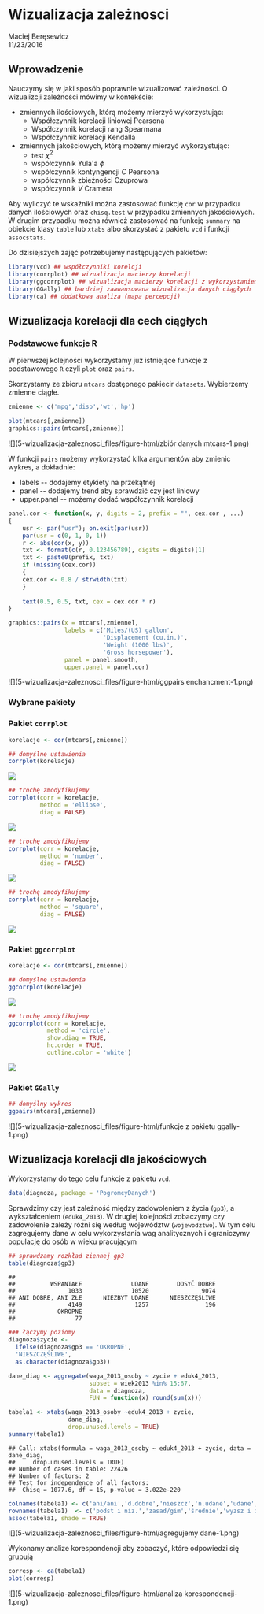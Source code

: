 # Wizualizacja zależnosci
Maciej Beręsewicz  
11/23/2016  



## Wprowadzenie

Nauczymy się w jaki sposób poprawnie wizualizować zależności. O wizualizcji zależności mówimy w kontekście:

+ zmiennych ilościowych, którą możemy mierzyć wykorzystując:
    + Współczynnik korelacji liniowej Pearsona
    + Współczynnik korelacji rang Spearmana
    + Współczynnik korelacji Kendalla
+ zmiennych jakościowych, którą możemy mierzyć wykorzystując:
    + test $\chi^2$
    + współczynnik Yula'a $\phi$
    + współczynnik kontyngencji $C$ Pearsona
    + współczynnik zbieżności Czuprowa
    + współczynnik $V$ Cramera

Aby wyliczyć te wskaźniki można zastosować funkcję `cor` w przypadku danych ilościowych oraz `chisq.test` w przypadku zmiennych jakościowych. W drugim przypadku można również zastosować na funkcję `summary` na obiekcie klasy `table` lub `xtabs` albo skorzystać z pakietu `vcd` i funkcji `assocstats`.


Do dzisiejszych zajęć potrzebujemy następujących pakietów:


```r
library(vcd) ## współczynniki korelcji
library(corrplot) ## wizualizacja macierzy korelacji
library(ggcorrplot) ## wizualizacja macierzy korelacji z wykorzystaniem pakiety ggplot2
library(GGally) ## bardziej zaawansowana wizualizacja danych ciągłych
library(ca) ## dodatkowa analiza (mapa percepcji)
```


## Wizualizacja korelacji dla cech ciągłych

### Podstawowe funkcje R

W pierwszej kolejności wykorzystamy juz istniejące funkcje z podstawowego `R` czyli `plot` oraz `pairs`.

Skorzystamy ze zbioru `mtcars` dostępnego pakiecir `datasets`. Wybierzemy zmienne ciągłe.


```r
zmienne <- c('mpg','disp','wt','hp')

plot(mtcars[,zmienne])
graphics::pairs(mtcars[,zmienne])
```

![](5-wizualizacja-zaleznosci_files/figure-html/zbiór danych mtcars-1.png)<!-- -->

W funkcji `pairs` możemy wykorzystać kilka argumentów aby zmienic wykres, a dokładnie:

+ labels -- dodajemy etykiety na przekątnej
+ panel -- dodajemy trend aby sprawdzić czy jest liniowy
+ upper.panel -- możemy dodać współczynnik korelacji


```r
panel.cor <- function(x, y, digits = 2, prefix = "", cex.cor , ...)
{
    usr <- par("usr"); on.exit(par(usr))
    par(usr = c(0, 1, 0, 1))
    r <- abs(cor(x, y))
    txt <- format(c(r, 0.123456789), digits = digits)[1]
    txt <- paste0(prefix, txt)
    if (missing(cex.cor))
    {
    cex.cor <- 0.8 / strwidth(txt)
    }
      
    text(0.5, 0.5, txt, cex = cex.cor * r)
}

graphics::pairs(x = mtcars[,zmienne],
                labels = c('Miles/(US) gallon',
                           'Displacement (cu.in.)',
                           'Weight (1000 lbs)',
                           'Gross horsepower'),
                panel = panel.smooth,
                upper.panel = panel.cor)
```

![](5-wizualizacja-zaleznosci_files/figure-html/ggpairs enchancment-1.png)<!-- -->


### Wybrane pakiety

### Pakiet `corrplot`


```r
korelacje <- cor(mtcars[,zmienne])

## domyślne ustawienia
corrplot(korelacje)
```

![](5-wizualizacja-zaleznosci_files/figure-html/unnamed-chunk-2-1.png)<!-- -->

```r
## trochę zmodyfikujemy
corrplot(corr = korelacje,
         method = 'ellipse',
         diag = FALSE)
```

![](5-wizualizacja-zaleznosci_files/figure-html/unnamed-chunk-2-2.png)<!-- -->

```r
## trochę zmodyfikujemy
corrplot(corr = korelacje,
         method = 'number',
         diag = FALSE)
```

![](5-wizualizacja-zaleznosci_files/figure-html/unnamed-chunk-2-3.png)<!-- -->

```r
## trochę zmodyfikujemy
corrplot(corr = korelacje,
         method = 'square',
         diag = FALSE)
```

![](5-wizualizacja-zaleznosci_files/figure-html/unnamed-chunk-2-4.png)<!-- -->


### Pakiet `ggcorrplot`



```r
korelacje <- cor(mtcars[,zmienne])

## domyślne ustawienia
ggcorrplot(korelacje)
```

![](5-wizualizacja-zaleznosci_files/figure-html/ggcorrplot-1.png)<!-- -->

```r
## trochę zmodyfikujemy
ggcorrplot(corr = korelacje,
           method = 'circle',
           show.diag = TRUE,
           hc.order = TRUE,
           outline.color = 'white')
```

![](5-wizualizacja-zaleznosci_files/figure-html/ggcorrplot-2.png)<!-- -->

### Pakiet `GGally`


```r
## domyślny wykres
ggpairs(mtcars[,zmienne])
```

![](5-wizualizacja-zaleznosci_files/figure-html/funkcje z pakietu ggally-1.png)<!-- -->


## Wizualizacja korelacji dla jakościowych

Wykorzystamy do tego celu funkcje z pakietu `vcd`.


```r
data(diagnoza, package = 'PogromcyDanych')
```

Sprawdzimy czy jest zależność między zadowoleniem z życia (`gp3`), a wykształceniem (`eduk4_2013`). W drugiej kolejności zobaczymy czy zadowolenie zależy różni się według województw (`wojewodztwo`). W tym celu zagregujemy dane w celu wykorzystania wag analitycznych i ograniczymy populację do osób w wieku pracującym


```r
## sprawdzamy rozkład ziennej gp3
table(diagnoza$gp3)
```

```
## 
##          WSPANIAŁE              UDANE        DOSYĆ DOBRE 
##               1033              10520               9074 
## ANI DOBRE, ANI ZŁE      NIEZBYT UDANE      NIESZCZĘŚLIWE 
##               4149               1257                196 
##            OKROPNE 
##                 77
```

```r
### łączymy poziomy
diagnoza$zycie <-
  ifelse(diagnoza$gp3 == 'OKROPNE',
  'NIESZCZĘŚLIWE',
  as.character(diagnoza$gp3))

dane_diag <- aggregate(waga_2013_osoby ~ zycie + eduk4_2013,
                       subset = wiek2013 %in% 15:67,
                       data = diagnoza,
                       FUN = function(x) round(sum(x)))

tabela1 <- xtabs(waga_2013_osoby ~eduk4_2013 + zycie,
                 dane_diag,
                 drop.unused.levels = TRUE)
summary(tabela1)
```

```
## Call: xtabs(formula = waga_2013_osoby ~ eduk4_2013 + zycie, data = dane_diag, 
##     drop.unused.levels = TRUE)
## Number of cases in table: 22426 
## Number of factors: 2 
## Test for independence of all factors:
## 	Chisq = 1077.6, df = 15, p-value = 3.022e-220
```

```r
colnames(tabela1) <- c('ani/ani','d.dobre','nieszcz','n.udane','udane','wspa')
rownames(tabela1)  <- c('podst i niz.','zasad/gim','średnie','wyzsz i in.')
assoc(tabela1, shade = TRUE)
```

![](5-wizualizacja-zaleznosci_files/figure-html/agregujemy dane-1.png)<!-- -->


Wykonamy analize korespondencji aby zobaczyć, które odpowiedzi się grupują


```r
corresp <- ca(tabela1)
plot(corresp)
```

![](5-wizualizacja-zaleznosci_files/figure-html/analiza korespondencji-1.png)<!-- -->



